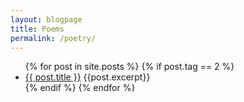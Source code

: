 ```yaml
---
layout: blogpage
title: Poems
permalink: /poetry/
---
```

 <div class="poetry-posts">
	<ul class="posts">
	    {% for post in site.posts %}
	    	{% if post.tag == 2 %}
		      <li>
		        <!--<span class="post-date">{{ post.date | date: "%b %-d, %Y" }}</span>-->
		        <a class="post-link" href="{{ post.url | prepend: site.baseurl }}">{{ post.title }}</a>
		         {{post.excerpt}}
		      </li>
		     {% endif %}
	    {% endfor %}
	 </ul>
 </div>